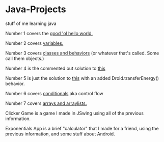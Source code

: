 # Java-Projects
stuff of me learning java

Number 1 covers the [good 'ol hello world.](https://www.codecademy.com/learn/learn-java/modules/learn-java-hello-world/cheatsheet)

Number 2 covers [variables.](https://www.codecademy.com/learn/learn-java/modules/learn-java-variables/cheatsheet)

Number 3 covers [classes and behaviors](https://www.codecademy.com/learn/learn-java/modules/learn-java-object-oriented-java-u/cheatsheet)
(or whatever that's called. Some call them objects.)

Number 4 is the commented out solution to [this](https://www.codecademy.com/courses/learn-java/projects/basic-calculator)

Number 5 is just the solution to [this](https://www.codecademy.com/courses/learn-java/projects/build-a-droid) with an added Droid.transferEnergy() behavior.

Number 6 covers [conditionals](https://www.codecademy.com/learn/learn-java/modules/learn-java-conditionals-control-flow-u/cheatsheet) aka control flow

Number 7 covers [arrays and arraylists.](https://www.codecademy.com/learn/learn-java/modules/learn-java-arrays-and-arraylists/cheatsheet)

Clicker Game is a game I made in JSwing using all of the previous information.

Exponentials App is a brief "calculator" that I made for a friend, using the previous information, and some stuff about Android.